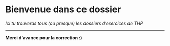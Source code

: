 # Bienvenue dans ce dossier

*Ici tu trouveras tous (ou presque) les dossiers d'exercices de THP*

***********************


**Merci d'avance pour la correction :)**